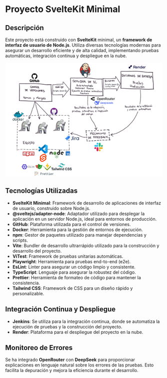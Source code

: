 # Proyecto SvelteKit Minimal

## Descripción

Este proyecto está construido con **SvelteKit** minimal, un **framework de interfaz de usuario de Node.js**. Utiliza diversas tecnologías modernas para asegurar un desarrollo eficiente y de alta calidad, implementando pruebas automáticas, integración continua y despliegue en la nube.

![Pipeline de integración continua](./images/Pipeline_CI.png)


## Tecnologías Utilizadas

- **SvelteKit Minimal**: Framework de desarrollo de aplicaciones de interfaz de usuario, construido sobre Node.js.
- **@sveltejs/adapter-node**: Adaptador utilizado para desplegar la aplicación en un servidor Node.js, ideal para entornos de producción.
- **GitHub**: Plataforma utilizada para el control de versiones.
- **Docker**: Herramienta para la gestión de entornos de ejecución.
- **npm**: Gestor de paquetes utilizado para manejar dependencias y scripts.
- **Vite**: Bundler de desarrollo ultrarrápido utilizado para la construcción y desarrollo del proyecto.
- **ViTest**: Framework de pruebas unitarias automáticas.
- **Playwright**: Herramienta para pruebas end-to-end (e2e).
- **EsLint**: Linter para asegurar un código limpio y consistente.
- **TypeScript**: Lenguaje para asegurar la robustez del código.
- **Prettier**: Herramienta de formateo de código para mantener la consistencia.
- **Tailwind CSS**: Framework de CSS para un diseño rápido y personalizable.

## Integración Continua y Despliegue

- **Jenkins**: Se utiliza para la integración continua, donde se automatiza la ejecución de pruebas y la construcción del proyecto.
- **Render**: Plataforma para el despliegue del proyecto en la nube.
  
## Monitoreo de Errores

Se ha integrado **OpenRouter** con **DeepSeek** para proporcionar explicaciones en lenguaje natural sobre los errores de las pruebas. Esto facilita la depuración y mejora la eficiencia durante el desarrollo.